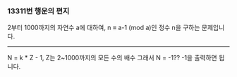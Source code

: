### 13311번 행운의 편지

2부터 1000까지의 자연수 a에 대하여, n ≡ a­-1 (mod a)인 정수 n을 구하는 문제입니다.

---

N = k * Z - 1, Z는 2~1000까지의 모든 수의 배수
그래서 N = -1??
-1을 출력하면 됩니다.